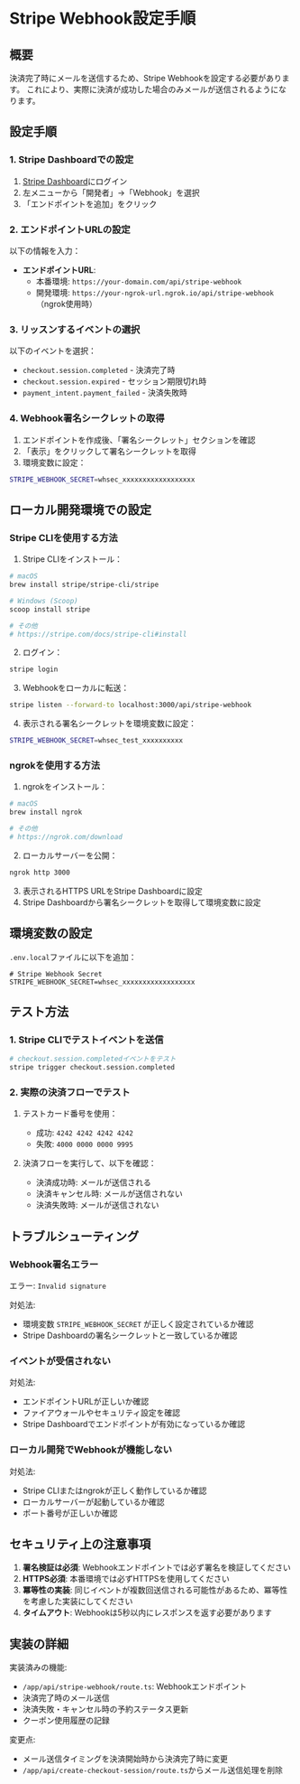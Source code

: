 # Stripe Webhook設定手順

## 概要
決済完了時にメールを送信するため、Stripe Webhookを設定する必要があります。
これにより、実際に決済が成功した場合のみメールが送信されるようになります。

## 設定手順

### 1. Stripe Dashboardでの設定

1. [Stripe Dashboard](https://dashboard.stripe.com/)にログイン
2. 左メニューから「開発者」→「Webhook」を選択
3. 「エンドポイントを追加」をクリック

### 2. エンドポイントURLの設定

以下の情報を入力：

- **エンドポイントURL**: 
  - 本番環境: `https://your-domain.com/api/stripe-webhook`
  - 開発環境: `https://your-ngrok-url.ngrok.io/api/stripe-webhook` （ngrok使用時）

### 3. リッスンするイベントの選択

以下のイベントを選択：

- `checkout.session.completed` - 決済完了時
- `checkout.session.expired` - セッション期限切れ時
- `payment_intent.payment_failed` - 決済失敗時

### 4. Webhook署名シークレットの取得

1. エンドポイントを作成後、「署名シークレット」セクションを確認
2. 「表示」をクリックして署名シークレットを取得
3. 環境変数に設定：

```bash
STRIPE_WEBHOOK_SECRET=whsec_xxxxxxxxxxxxxxxxxx
```

## ローカル開発環境での設定

### Stripe CLIを使用する方法

1. Stripe CLIをインストール：
```bash
# macOS
brew install stripe/stripe-cli/stripe

# Windows (Scoop)
scoop install stripe

# その他
# https://stripe.com/docs/stripe-cli#install
```

2. ログイン：
```bash
stripe login
```

3. Webhookをローカルに転送：
```bash
stripe listen --forward-to localhost:3000/api/stripe-webhook
```

4. 表示される署名シークレットを環境変数に設定：
```bash
STRIPE_WEBHOOK_SECRET=whsec_test_xxxxxxxxxx
```

### ngrokを使用する方法

1. ngrokをインストール：
```bash
# macOS
brew install ngrok

# その他
# https://ngrok.com/download
```

2. ローカルサーバーを公開：
```bash
ngrok http 3000
```

3. 表示されるHTTPS URLをStripe Dashboardに設定
4. Stripe Dashboardから署名シークレットを取得して環境変数に設定

## 環境変数の設定

`.env.local`ファイルに以下を追加：

```env
# Stripe Webhook Secret
STRIPE_WEBHOOK_SECRET=whsec_xxxxxxxxxxxxxxxxxx
```

## テスト方法

### 1. Stripe CLIでテストイベントを送信

```bash
# checkout.session.completedイベントをテスト
stripe trigger checkout.session.completed
```

### 2. 実際の決済フローでテスト

1. テストカード番号を使用：
   - 成功: `4242 4242 4242 4242`
   - 失敗: `4000 0000 0000 9995`

2. 決済フローを実行して、以下を確認：
   - 決済成功時: メールが送信される
   - 決済キャンセル時: メールが送信されない
   - 決済失敗時: メールが送信されない

## トラブルシューティング

### Webhook署名エラー

エラー: `Invalid signature`

対処法:
- 環境変数 `STRIPE_WEBHOOK_SECRET` が正しく設定されているか確認
- Stripe Dashboardの署名シークレットと一致しているか確認

### イベントが受信されない

対処法:
- エンドポイントURLが正しいか確認
- ファイアウォールやセキュリティ設定を確認
- Stripe Dashboardでエンドポイントが有効になっているか確認

### ローカル開発でWebhookが機能しない

対処法:
- Stripe CLIまたはngrokが正しく動作しているか確認
- ローカルサーバーが起動しているか確認
- ポート番号が正しいか確認

## セキュリティ上の注意事項

1. **署名検証は必須**: Webhookエンドポイントでは必ず署名を検証してください
2. **HTTPS必須**: 本番環境では必ずHTTPSを使用してください
3. **冪等性の実装**: 同じイベントが複数回送信される可能性があるため、冪等性を考慮した実装にしてください
4. **タイムアウト**: Webhookは5秒以内にレスポンスを返す必要があります

## 実装の詳細

実装済みの機能:
- `/app/api/stripe-webhook/route.ts`: Webhookエンドポイント
- 決済完了時のメール送信
- 決済失敗・キャンセル時の予約ステータス更新
- クーポン使用履歴の記録

変更点:
- メール送信タイミングを決済開始時から決済完了時に変更
- `/app/api/create-checkout-session/route.ts`からメール送信処理を削除